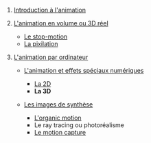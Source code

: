 1. [Introduction à l'animation](index.md)

1. [L'animation en volume ou 3D réel](envolume.md)

    - [Le stop-motion](stopmotion.md)
    - [La pixilation](pixilation.md)
    
2. [L'animation par ordinateur](parordinateur.md)

    - [L'animation et effets spéciaux numériques](numerique.md)
    
        * [La 2D](2d.md)
        * **La 3D**
        
    - [Les images de synthèse](imagesdesynthèse.md)    
        * [L'organic motion](organic.md)
        * Le ray tracing ou photoréalisme
        * [Le motion capture](motioncapture.md)
